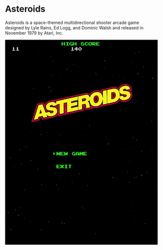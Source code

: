 # Asteroids
Asteroids is a space-themed multidirectional shooter arcade game designed by Lyle Rains, Ed Logg, and Dominic Walsh and released in November 1979 by Atari, Inc.

![](asteroids.gif)

